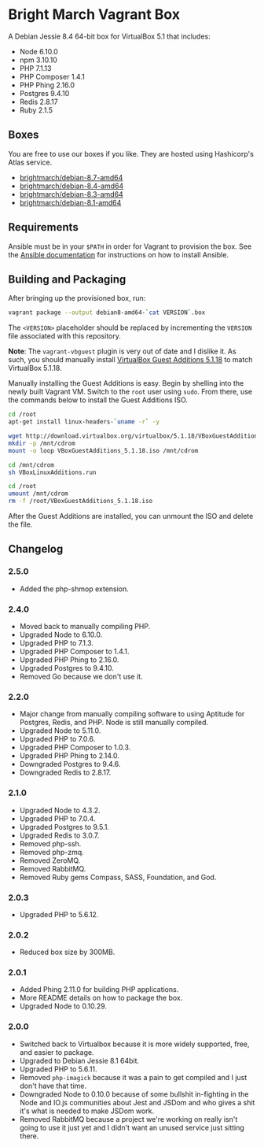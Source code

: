 # Bright March Vagrant Box
A Debian Jessie 8.4 64-bit box for VirtualBox 5.1 that includes:

* Node 6.10.0
* npm 3.10.10
* PHP 7.1.13
* PHP Composer 1.4.1
* PHP Phing 2.16.0
* Postgres 9.4.10
* Redis 2.8.17
* Ruby 2.1.5

## Boxes
You are free to use our boxes if you like. They are hosted using Hashicorp's Atlas service.

* [brightmarch/debian-8.7-amd64](https://atlas.hashicorp.com/brightmarch/boxes/debian-8.7-amd64)
* [brightmarch/debian-8.4-amd64](https://atlas.hashicorp.com/brightmarch/boxes/debian-8.4-amd64)
* [brightmarch/debian-8.3-amd64](https://atlas.hashicorp.com/brightmarch/boxes/debian-8.3-amd64)
* [brightmarch/debian-8.1-amd64](https://atlas.hashicorp.com/brightmarch/boxes/debian-8.1-amd64)

## Requirements
Ansible must be in your `$PATH` in order for Vagrant to provision the box. See the [Ansible documentation](http://docs.ansible.com/intro_installation.html) for instructions on how to install Ansible.

## Building and Packaging
After bringing up the provisioned box, run:

```sh
vagrant package --output debian8-amd64-`cat VERSION`.box
```

The `<VERSION>` placeholder should be replaced by incrementing the `VERSION` file associated with this repository.

**Note**: The `vagrant-vbguest` plugin is very out of date and I dislike it. As such, you should manually install [VirtualBox Guest Additions 5.1.18](http://download.virtualbox.org/virtualbox/5.1.18/VBoxGuestAdditions_5.1.18.iso) to match VirtualBox 5.1.18.

Manually installing the Guest Additions is easy. Begin by shelling into the newly built Vagrant VM. Switch to the `root` user using `sudo`. From there, use the commands below to install the Guest Additions ISO.

```sh
cd /root
apt-get install linux-headers-`uname -r` -y

wget http://download.virtualbox.org/virtualbox/5.1.18/VBoxGuestAdditions_5.1.18.iso
mkdir -p /mnt/cdrom
mount -o loop VBoxGuestAdditions_5.1.18.iso /mnt/cdrom

cd /mnt/cdrom
sh VBoxLinuxAdditions.run

cd /root
umount /mnt/cdrom
rm -f /root/VBoxGuestAdditions_5.1.18.iso
```

After the Guest Additions are installed, you can unmount the ISO and delete the file.

## Changelog

### 2.5.0
* Added the php-shmop extension.

### 2.4.0
* Moved back to manually compiling PHP.
* Upgraded Node to 6.10.0.
* Upgraded PHP to 7.1.3.
* Upgraded PHP Composer to 1.4.1.
* Upgraded PHP Phing to 2.16.0.
* Upgraded Postgres to 9.4.10.
* Removed Go because we don't use it.

### 2.2.0
* Major change from manually compiling software to using Aptitude for Postgres, Redis, and PHP. Node is still manually compiled.
* Upgraded Node to 5.11.0.
* Upgraded PHP to 7.0.6.
* Upgraded PHP Composer to 1.0.3.
* Upgraded PHP Phing to 2.14.0.
* Downgraded Postgres to 9.4.6.
* Downgraded Redis to 2.8.17.

### 2.1.0
* Upgraded Node to 4.3.2.
* Upgraded PHP to 7.0.4.
* Upgraded Postgres to 9.5.1.
* Upgraded Redis to 3.0.7.
* Removed php-ssh.
* Removed php-zmq.
* Removed ZeroMQ.
* Removed RabbitMQ.
* Removed Ruby gems Compass, SASS, Foundation, and God.

### 2.0.3
* Upgraded PHP to 5.6.12.

### 2.0.2
* Reduced box size by 300MB.

### 2.0.1
* Added Phing 2.11.0 for building PHP applications.
* More README details on how to package the box.
* Upgraded Node to 0.10.29.

### 2.0.0
* Switched back to Virtualbox because it is more widely supported, free, and easier to package.
* Upgraded to Debian Jessie 8.1 64bit.
* Upgraded PHP to 5.6.11.
* Removed `php-imagick` because it was a pain to get compiled and I just don't have that time.
* Downgraded Node to 0.10.0 because of some bullshit in-fighting in the Node and IO.js communities about Jest and JSDom and who gives a shit it's what is needed to make JSDom work. 
* Removed RabbitMQ because a project we're working on really isn't going to use it just yet and I didn't want an unused service just sitting there.
